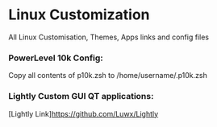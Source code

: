 # Linux Customization
All Linux Customisation, Themes, Apps links and config files

### PowerLevel 10k Config:
Copy all contents of p10k.zsh to /home/username/.p10k.zsh

### Lightly Custom GUI QT applications:
[Lightly Link]https://github.com/Luwx/Lightly
